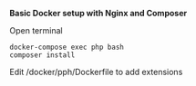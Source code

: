**Basic Docker setup with Nginx and Composer**

Open terminal
```
docker-compose exec php bash
composer install
```

Edit /docker/pph/Dockerfile to add extensions